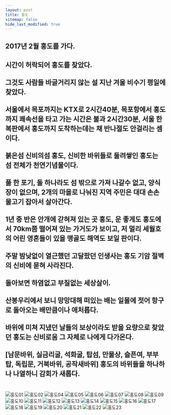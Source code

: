 ```yaml
---
layout: post
title: 홍도
sitemap: false
hide_last_modified: true
---
```


**2017년 2월 홍도를 가다.**
--
시간이 허락되어 홍도를 찾았다.<br><br> 
그것도 사람들 바글거리지 않는 설 지난 겨울 비수기 평일에 찾았다.<br><br>
서울에서 목포까지는 KTX로 2시간40분, 목포항에서 홍도까지 쾌속선을 타고 가는 시간은 불과 2시간30분, 서울 한복판에서 홍도까지 도착하는데는 채 반나절도 안걸리는 셈이다.<br><br>
붉은섬 신비의섬 홍도, 신비한 바위들로 둘려쌓인 홍도는 섬 전체가 천연기념물이다.<br><br>
풀 한 포기, 돌 하나라도 섬 밖으로 가져 나갈수 없고, 양식장이 없으며, 2개의 마을로 나눠진 지역 주민은 대대 손손 물고기 잡아서 살아간다.<br><br>
1년 중 반은 안개에 갇혀져 있는 곳 홍도, 운 좋게도 홍도에서 70km쯤 떨어져 있는 가거도가 보이고, 저 멀리 세월호의 어린 영혼들이 있을 맹골도 해역도 보일 판이다.<br><br>
주말 밤낮없이 열근했던 고달팠던 인생사는 홍도 기암 절벽의 신비에 묻혀 사라진다.<br><br>
돌아보면 하염없고 부질없는 세상살이.<br><br>
산봉우리에서 보니 망망대해 떠있는 배는 일몰에 젓어 항구로 돌아오는 배만큼이나 애처롭다.<br><br>
바위에 미쳐 지냈던 날들의 보상이라도 받을 요량으로 찾았던 홍도는 신비로움 그 자체로 나에게 다가온다.<br><br>
[남문바위, 실금리굴, 석화굴, 탑섬, 만물상, 슬픈여, 부부탑, 독립문, 거북바위, 공작새바위] 홍도의 바위들을 하나하나 나열하니 감회가 새롭다.<br><br>
--
![홍도01](/mtngirl/assets/img/hongdo/01.jpg)
![홍도02](/mtngirl/assets/img/hongdo/02.jpg)
![홍도04](/mtngirl/assets/img/hongdo/04.jpg)
![홍도05](/mtngirl/assets/img/hongdo/05.jpg)
![홍도06](/mtngirl/assets/img/hongdo/06.jpg)
![홍도07](/mtngirl/assets/img/hongdo/07.jpg)
![홍도08](/mtngirl/assets/img/hongdo/08.jpg)
![홍도09](/mtngirl/assets/img/hongdo/09.jpg)
![홍도10](/mtngirl/assets/img/hongdo/10.jpg)
![홍도11](/mtngirl/assets/img/hongdo/11.jpg)
![홍도12](/mtngirl/assets/img/hongdo/12.jpg)
![홍도13](/mtngirl/assets/img/hongdo/13.jpg)
![홍도14](/mtngirl/assets/img/hongdo/14.jpg)
![홍도15](/mtngirl/assets/img/hongdo/15.jpg)
![홍도16](/mtngirl/assets/img/hongdo/16.jpg)
![홍도17](/mtngirl/assets/img/hongdo/17.jpg)
![홍도18](/mtngirl/assets/img/hongdo/18.jpg)
![홍도19](/mtngirl/assets/img/hongdo/19.jpg)
![홍도20](/mtngirl/assets/img/hongdo/20.jpg)
![홍도21](/mtngirl/assets/img/hongdo/21.jpg)
![홍도22](/mtngirl/assets/img/hongdo/22.jpg)
![홍도23](/mtngirl/assets/img/hongdo/23.jpg)